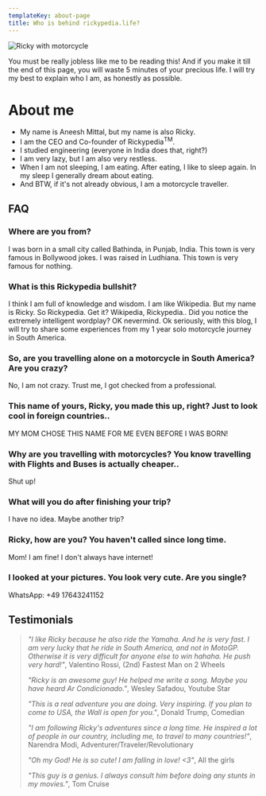 ```yaml
---
templateKey: about-page
title: Who is behind rickypedia.life?
---
```

![Ricky with motorcycle](/img/instagram-6part.jpg)

You must be really jobless like me to be reading this!
And if you make it till the end of this page, you will waste 5 minutes of your precious life. I will try my best to explain who I am, as honestly as possible.

# About me

* My name is Aneesh Mittal, but my name is also Ricky.
* I am the CEO and Co-founder of Rickypedia<sup>TM</sup>.
* I studied engineering (everyone in India does that, right?)
* I am very lazy, but I am also very restless.
* When I am not sleeping, I am eating. After eating, I like to sleep again. In my sleep I generally dream about eating.
* And BTW, if it's not already obvious, I am a motorcycle traveller.

## FAQ

### Where are you from?

I was born in a small city called Bathinda, in Punjab, India. This town is very famous in Bollywood jokes. I was raised in Ludhiana. This town is very famous for nothing.

### What is this Rickypedia bullshit?

I think I am full of knowledge and wisdom. I am like Wikipedia. But my name is Ricky. So Rickypedia. Get it? Wikipedia, Rickypedia.. Did you notice the extremely intelligent wordplay? OK nevermind. Ok seriously, with this blog, I will try to share some experiences from my 1 year solo motorcycle journey in South America.

### So, are you travelling alone on a motorcycle in South America? Are you crazy?

No, I am not crazy. Trust me, I got checked from a professional. 

### This name of yours, Ricky, you made this up, right? Just to look cool in foreign countries..

MY MOM CHOSE THIS NAME FOR ME EVEN BEFORE I WAS BORN!

### Why are you travelling with motorcycles? You know travelling with Flights and Buses is actually cheaper..

Shut up!

### What will you do after finishing your trip?

I have no idea. Maybe another trip?

### Ricky, how are you? You haven't called since long time.

Mom! I am fine! I don't always have internet!

### I looked at your pictures. You look very cute. Are you single?

WhatsApp: +49 17643241152

## Testimonials

> _"I like Ricky because he also ride the Yamaha. And he is very fast. I am very lucky that he ride in South America, and not in MotoGP. Otherwise it is very difficult for anyone else to win hahaha. He push very hard!"_, Valentino Rossi, (2nd) Fastest Man on 2 Wheels
>
> _"Ricky is an awesome guy! He helped me write a song. Maybe you have heard Ar
> Condicionado."_, Wesley Safadou, Youtube Star
>
> _"This is a real adventure you are doing. Very inspiring. If you plan to come to USA, the Wall is open for you."_, Donald Trump, Comedian
>
> _"I am following Ricky's adventures since a long time. He inspired a lot of people in our country, including me, to travel to many countries!"_, Narendra Modi, Adventurer/Traveler/Revolutionary
>
> _"Oh my God! He is so cute! I am falling in love! <3"_, All the girls
>
> _"This guy is a genius. I always consult him before doing any stunts in my movies."_, Tom Cruise
